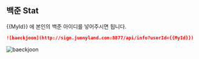 ## 백준 Stat
{{MyId}} 에 본인의 백준 아이디를 넣어주시면 됩니다.
```markdown
![baeckjoon](http://sign.junnyland.com:8877/api/info?userId={{MyId}})
```


![baeckjoon](http://sign.junnyland.com:8877/api/info?userId=wjwan0)

